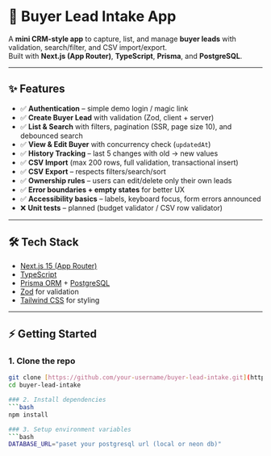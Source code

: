 # 🏡 Buyer Lead Intake App

A **mini CRM-style app** to capture, list, and manage **buyer leads** with validation, search/filter, and CSV import/export.  
Built with **Next.js (App Router)**, **TypeScript**, **Prisma**, and **PostgreSQL**.

---

## ✨ Features

- ✅ **Authentication** – simple demo login / magic link  
- ✅ **Create Buyer Lead** with validation (Zod, client + server)  
- ✅ **List & Search** with filters, pagination (SSR, page size 10), and debounced search  
- ✅ **View & Edit Buyer** with concurrency check (`updatedAt`)  
- ✅ **History Tracking** – last 5 changes with old → new values  
- ✅ **CSV Import** (max 200 rows, full validation, transactional insert)  
- ✅ **CSV Export** – respects filters/search/sort  
- ✅ **Ownership rules** – users can edit/delete only their own leads  
- ✅ **Error boundaries + empty states** for better UX  
- ✅ **Accessibility basics** – labels, keyboard focus, form errors announced  
- ❌ **Unit tests** – planned (budget validator / CSV row validator)  

---

## 🛠️ Tech Stack

- [Next.js 15 (App Router)](https://nextjs.org/)  
- [TypeScript](https://www.typescriptlang.org/)  
- [Prisma ORM](https://www.prisma.io/) + [PostgreSQL](https://www.postgresql.org/)  
- [Zod](https://zod.dev/) for validation  
- [Tailwind CSS](https://tailwindcss.com/) for styling  

---

## ⚡ Getting Started

### 1. Clone the repo
```bash
git clone [https://github.com/your-username/buyer-lead-intake.git](https://github.com/Iftekhar19/buyer-lead-intake.git)
cd buyer-lead-intake

### 2. Install dependencies
```bash
npm install

### 3. Setup environment variables
```bash
DATABASE_URL="paset your postgresql url (local or neon db)"








